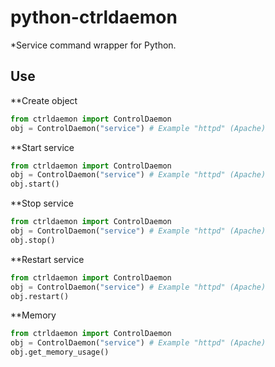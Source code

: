 python-ctrldaemon
=================

*Service command wrapper for Python.

Use
-------------------------------

**Create object

```python
from ctrldaemon import ControlDaemon
obj = ControlDaemon("service") # Example "httpd" (Apache)
```

**Start service

```python
from ctrldaemon import ControlDaemon
obj = ControlDaemon("service") # Example "httpd" (Apache)
obj.start()
```

**Stop service

```python
from ctrldaemon import ControlDaemon
obj = ControlDaemon("service") # Example "httpd" (Apache)
obj.stop()
```

**Restart service

```python
from ctrldaemon import ControlDaemon
obj = ControlDaemon("service") # Example "httpd" (Apache)
obj.restart()
```

**Memory

```python
from ctrldaemon import ControlDaemon
obj = ControlDaemon("service") # Example "httpd" (Apache)
obj.get_memory_usage()
```
